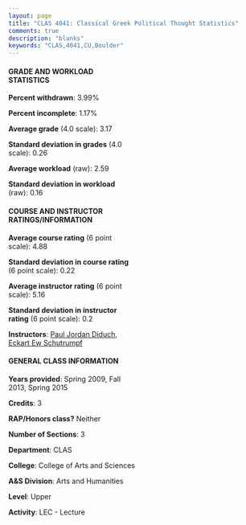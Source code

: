 ```yaml
---
layout: page
title: "CLAS 4041: Classical Greek Political Thought Statistics"
comments: true
description: "blanks"
keywords: "CLAS,4041,CU,Boulder"
---
```

<head>
<script src="https://ajax.googleapis.com/ajax/libs/jquery/2.1.3/jquery.min.js"></script>
<script src="https://dl.dropboxusercontent.com/s/pc42nxpaw1ea4o9/highcharts.js?dl=0"></script>
<!-- <script src="../assets/js/highcharts.js"></script> -->
<style type="text/css">@font-face {
	font-family: "Bebas Neue";
	src: url(https://www.filehosting.org/file/details/544349/BebasNeue Regular.otf) format("opentype");
	}
	h1.Bebas { 
		font-family: "Bebas Neue", Verdana, Tahoma;
	}
</style>
</head>
<body>
	<div id="container" style="float: right; width: 45%; height: 88%; margin-left: 2.5%; margin-right: 2.5%;"></div>
	<script language="JavaScript">
		$(document).ready(function() {
		var chart = {type: 'column'};
		var title = {text: 'Grade Distribution'};
		var xAxis = {categories: ['A','B','C','D','F'],crosshair: true};
		var yAxis = {min: 0,title: {text: 'Percentage'}};
		var tooltip = {headerFormat: '<center><b><span style="font-size:20px">{point.key}</span></b></center>',
		               pointFormat: '<td style="padding:0"><b>{point.y:.1f}%</b></td>',
		               footerFormat: '</table>',shared: true,useHTML: true};
		var plotOptions = {column: {pointPadding: 0.0,borderWidth: 0}};  
		var credits = {enabled: false};var series= [{name: 'Percent',data: [42.32,37.16,14.39,5.28,0.85,]}];
		var json = {};
		json.chart = chart;
		json.title = title;
		json.tooltip = tooltip;
		json.xAxis = xAxis;
		json.yAxis = yAxis;  
		json.series = series;
		json.plotOptions = plotOptions;  
		json.credits = credits;
		$('#container').highcharts(json);
	});
	</script>
</body>
			   
#### GRADE AND WORKLOAD STATISTICS

**Percent withdrawn**: 3.99%

**Percent incomplete**: 1.17%

**Average grade** (4.0 scale): 3.17

**Standard deviation in grades** (4.0 scale): 0.26

**Average workload** (raw): 2.59

**Standard deviation in workload** (raw): 0.16

#### COURSE AND INSTRUCTOR RATINGS/INFORMATION

**Average course rating** (6 point scale): 4.88

**Standard deviation in course rating** (6 point scale): 0.22

**Average instructor rating** (6 point scale): 5.16

**Standard deviation in instructor rating** (6 point scale): 0.2

**Instructors**: <a href='../../instructors/Paul_Jordan_Diduch'>Paul Jordan Diduch</a>, <a href='../../instructors/Eckart_Ew_Schutrumpf'>Eckart Ew Schutrumpf</a>

#### GENERAL CLASS INFORMATION

**Years provided**: Spring 2009, Fall 2013, Spring 2015

**Credits**: 3

**RAP/Honors class?** Neither

**Number of Sections**: 3

**Department**: CLAS

**College**: College of Arts and Sciences

**A&S Division**: Arts and Humanities

**Level**: Upper

**Activity**: LEC - Lecture
